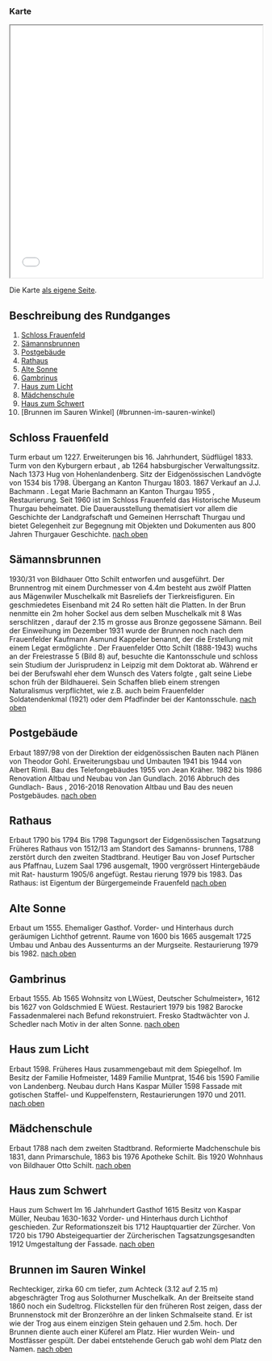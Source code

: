 ### Karte

<iframe src="karte_asr.html" height="500" width="500"></iframe>

Die Karte [als eigene Seite](karte_asr.html).

## Beschreibung des Rundganges

1. [Schloss Frauenfeld](#schloss-frauenfeld)
2. [Sämannsbrunnen](#sämannsbrunnen)
3. [Postgebäude](#postgebäude)
4. [Rathaus](#rathaus)
5. [Alte Sonne](#alte-sonne)
6. [Gambrinus](#gambrinus)
7. [Haus zum Licht](#haus-zum-licht)
8. [Mädchenschule](#mädchenschule)
9. [Haus zum Schwert](#haus-zum-schwert)
10. [Brunnen im Sauren Winkel] (#brunnen-im-sauren-winkel) 


## Schloss Frauenfeld
Turm erbaut um 1227. Erweiterungen bis 16. Jahrhundert, Südflügel 1833. Turm von den Kyburgern erbaut , ab 1264 habsburgischer Verwaltungssitz. Nach 1373 Hug von Hohenlandenberg. Sitz der Eidgenössischen Landvögte von 1534 bis 1798. Übergang an Kanton Thurgau 1803. 1867 Verkauf an J.J. Bachmann . Legat Marie Bachmann an Kanton Thurgau 1955 , Restaurierung. Seit 1960 ist im Schloss Frauenfeld das Historische Museum Thurgau beheimatet. Die Dauerausstellung thematisiert vor allem die Geschichte der Landgrafschaft und Gemeinen Herrschaft Thurgau und bietet Gelegenheit zur Begegnung mit Objekten und Dokumenten aus 800 Jahren Thurgauer Geschichte.
[nach oben](#beschreibung-des-rundganges)

## Sämannsbrunnen
1930/31 von Bildhauer Otto Schilt entworfen und ausgeführt. Der Brunnentrog mit einem Durchmesser von 4.4m besteht aus zwölf Platten aus Mägenwiler Muschelkalk mit Basreliefs der Tierkreisfiguren. Ein geschmiedetes Eisenband mit 24 Ro setten hält die Platten. In der Brun nenmitte ein 2m hoher Sockel aus dem selben Muschelkalk mit 8 Was serschlitzen , darauf der 2.15 m grosse aus Bronze gegossene Sämann. Beil der Einweihung im Dezember 1931 wurde der Brunnen noch nach dem Frauenfelder Kaufmann Asmund Kappeler benannt, der die Erstellung mit einem Legat ermöglichte . Der Frauenfelder Otto Schilt (1888-1943) wuchs an der Freiestrasse 5 (Bild 8) auf, besuchte die Kantonsschule und schloss sein Studium der Jurisprudenz in Leipzig mit dem Doktorat ab. Während er bei der Berufswahl eher dem Wunsch des Vaters folgte , galt seine Liebe schon früh der Bildhauerei. Sein Schaffen blieb einem strengen Naturalismus verpflichtet, wie z.B. auch beim Frauenfelder Soldatendenkmal (1921) oder dem Pfadfinder bei der Kantonsschule.
[nach oben](#beschreibung-des-rundganges)

## Postgebäude
Erbaut 1897/98 von der Direktion der eidgenössischen Bauten nach Plänen von Theodor Gohl. Erweiterungsbau und Umbauten 1941 bis 1944 von Albert Rimli. Bau des Telefongebäudes 1955 von Jean Kräher. 1982 bis 1986 Renovation Altbau und Neubau von Jan Gundlach. 2016 Abbruch des Gundlach- Baus , 2016-2018 Renovation Altbau und Bau des neuen Postgebäudes.
[nach oben](#beschreibung-des-rundganges)

## Rathaus
Erbaut 1790 bis 1794 Bis 1798 Tagungsort der Eidgenössischen Tagsatzung Früheres Rathaus von 1512/13 am Standort des Samanns- brunnens, 1788 zerstört durch den zweiten Stadtbrand. Heutiger Bau von Josef Purtscher aus Pfaffnau, Luzem Saal 1796 ausgemalt, 1900 vergrössert Hintergebäude mit Rat- hausturm 1905/6 angefügt. Restau rierung 1979 bis 1983. Das Rathaus: ist Eigentum der Bürgergemeinde Frauenfeld
[nach oben](#beschreibung-des-rundganges)

## Alte Sonne
Erbaut um 1555. Ehemaliger Gasthof. Vorder- und Hinterhaus durch geräumigen Lichthof getrennt. Raume von 1600 bis 1665 ausgemalt 1725 Umbau und Anbau des Aussenturms an der Murgseite. Restaurierung 1979 bis 1982. 
[nach oben](#beschreibung-des-rundganges)

## Gambrinus
Erbaut 1555. Ab 1565 Wohnsitz von LWüest, Deutscher Schulmeister», 1612 bis 1627 von Goldschmied E Wüest. Restauriert 1979 bis 1982 Barocke Fassadenmalerei nach Befund rekonstruiert. Fresko Stadtwächter von J. Schedler nach Motiv in der alten Sonne.
[nach oben](#beschreibung-des-rundganges)

## Haus zum Licht
Erbaut 1598. Früheres Haus zusammengebaut mit dem Spiegelhof. Im Besitz der Familie Hofmeister, 1489 Familie Muntprat, 1546 bis 1590 Familie von Landenberg. Neubau durch Hans Kaspar Müller 1598 Fassade mit gotischen Staffel- und Kuppelfenstern, Restaurierungen 1970 und 2011.
[nach oben](#beschreibung-des-rundganges)

## Mädchenschule
Erbaut 1788 nach dem zweiten Stadtbrand. Reformierte Madchenschule bis 1831, dann Primarschule, 1863 bis 1976 Apotheke Schilt. Bis 1920 Wohnhaus von Bildhauer Otto Schilt.
[nach oben](#beschreibung-des-rundganges)

## Haus zum Schwert
Haus zum Schwert Im 16 Jahrhundert Gasthof 1615 Besitz von Kaspar Müller, Neubau 1630-1632 Vorder- und Hinterhaus durch Lichthof geschieden. Zur Reformationszeit bis 1712 Hauptquartier der Zürcher. Von 1720 bis 1790 Absteigequartier der Zürcherischen Tagsatzungsgesandten 1912 Umgestaltung der Fassade.
[nach oben](#beschreibung-des-rundganges)

## Brunnen im Sauren Winkel
Rechteckiger, zirka 60 cm tiefer, zum Achteck (3.12 auf 2.15 m) abgeschrägter Trog aus Solothurner Muschelkalk. An der Breitseite stand 1860 noch ein Sudeltrog. Flickstellen für den früheren Rost zeigen, dass der Brunnenstock mit der Bronzeröhre an der linken Schmalseite stand. Er ist wie der Trog aus einem einzigen Stein gehauen und 2.5m. hoch. Der Brunnen diente auch einer Küferel am Platz. Hier wurden Wein- und Mostfässer gespült. Der dabei entstehende Geruch gab wohl dem Platz den Namen.
[nach oben](#beschreibung-des-rundganges)
